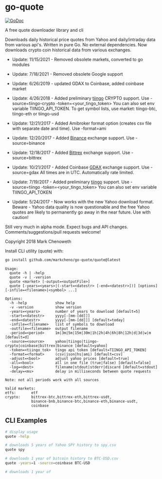 # go-quote

[![GoDoc](http://godoc.org/github.com/markcheno/go-quote?status.svg)](http://godoc.org/github.com/markcheno/go-quote) 

A free quote downloader library and cli 

Downloads daily historical price quotes from Yahoo and daily/intraday data from various api's. Written in pure Go. No external dependencies. Now downloads crypto coin historical data from various exchanges.

- Update: 11/15/2021 - Removed obsolete markets, converted to go modules

- Update: 7/18/2021 - Removed obsolete Google support

- Update: 6/26/2019 - updated GDAX to Coinbase, added coinbase market

- Update: 4/26/2018 - Added preliminary [tiingo](https://api.tiingo.com/) CRYPTO support. Use -source=tiingo-crypto -token=<your_tingo_token> You can also set env variable TIINGO_API_TOKEN. To get symbol lists, use market: tiingo-btc, tiingo-eth or tiingo-usd

- Update: 12/21/2017 - Added Amibroker format option (creates csv file with separate date and time). Use -format=ami

- Update: 12/20/2017 - Added [Binance](https://www.binance.com/trade.html) exchange support. Use -source=binance

- Update: 12/18/2017 - Added [Bittrex](https://bittrex.com/home/markets) exchange support. Use -source=bittrex  

- Update: 10/21/2017 - Added Coinbase [GDAX](https://www.gdax.com/trade/BTC-USD) exchange support. Use -source=gdax All times are in UTC. Automatically rate limited. 

- Update: 7/19/2017 - Added preliminary [tiingo](https://api.tiingo.com/) support. Use -source=tiingo -token=<your_tingo_token> You can also set env variable TIINGO_API_TOKEN

- Update: 5/24/2017 - Now works with the new Yahoo download format. Beware - Yahoo data quality is now questionable and the free Yahoo quotes are likely to permanently go away in the near future. Use with caution!

Still very much in alpha mode. Expect bugs and API changes. Comments/suggestions/pull requests welcome!

Copyright 2018 Mark Chenoweth

Install CLI utility (quote) with:

```bash
go install github.com/markcheno/go-quote/quote@latest
```

```
Usage:
  quote -h | -help
  quote -v | -version
  quote <market> [-output=<outputFile>]
  quote [-years=<years>|(-start=<datestr> [-end=<datestr>])] [options] [-infile=<filename>|<symbol> ...]

Options:
  -h -help             show help
  -v -version          show version
  -years=<years>       number of years to download [default=5]
  -start=<datestr>     yyyy[-[mm-[dd]]]
  -end=<datestr>       yyyy[-[mm-[dd]]] [default=today]
  -infile=<filename>   list of symbols to download
  -outfile=<filename>  output filename
  -period=<period>     1m|3m|5m|15m|30m|1h|2h|4h|6h|8h|12h|d|3d|w|m [default=d]
  -source=<source>     yahoo|tiingo|tiingo-crypto|coinbase|bittrex|binance [default=yahoo]
  -token=<tiingo_tok>  tingo api token [default=TIINGO_API_TOKEN]
  -format=<format>     (csv|json|hs|ami) [default=csv]
  -adjust=<bool>       adjust yahoo prices [default=true]
  -all=<bool>          all in one file (true|false) [default=false]
  -log=<dest>          filename|stdout|stderr|discard [default=stdout]
  -delay=<ms>          delay in milliseconds between quote requests

Note: not all periods work with all sources

Valid markets:
etfs:       etf
crypto:     bittrex-btc,bittrex-eth,bittrex-usdt,
            binance-bnb,binance-btc,binance-eth,binance-usdt,
            coinbase
```

## CLI Examples

```bash
# display usage
quote -help

# downloads 5 years of Yahoo SPY history to spy.csv 
quote spy

# downloads 1 year of bitcoin history to BTC-USD.csv
quote -years=1 -source=coinbase BTC-USD

# downloads 1 year of 